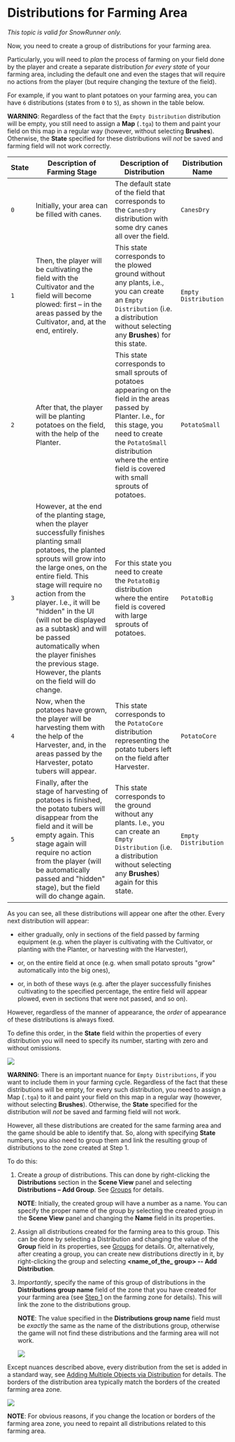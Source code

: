 # Distributions for Farming Area

*This topic is valid for SnowRunner only.*  

Now, you need to create a group of distributions for your farming area.

Particularly, you will need to *plan* the process of farming on your field done by the player and create a separate distribution *for every state* of your farming area, including the default one and even the stages that will require no actions from the player (but require changing the texture of the field).

For example, if you want to plant potatoes on your farming area, you can have `6` distributions (states from `0` to `5`), as shown in the table below.

**WARNING**: Regardless of the fact that the `Empty Distribution` distribution will be empty, you still need to assign a **Map** (`.tga`) to them and paint your field on this map in a regular way (however, without selecting **Brushes**). Otherwise, the **State** specified for these distributions will *not* be saved and farming field will not work correctly.

|**State**| **Description of Farming Stage**       | **Description of Distribution**      | **Distribution Name**    |
|---------|----------------------------------------|--------------------------------------|--------------------------|
| `0`     | Initially, your area can be filled with canes. | The default state of the field that corresponds to the `CanesDry` distribution with some dry canes all over the field.                                                        | `CanesDry`               |
| `1`     | Then, the player will be cultivating the field with the Cultivator and the field will become plowed: first – in the areas passed by the Cultivator, and, at the end, entirely.                     | This state corresponds to the plowed ground without any plants, i.e., you can create an `Empty Distribution` (i.e. a distribution without selecting any **Brushes**) for this state.  | `Empty Distribution` |
| `2`     | After that, the player will be planting potatoes on the field, with the help of the Planter. | This state corresponds to small sprouts of potatoes appearing on the field in the areas passed by Planter. I.e., for this stage, you need to create the `PotatoSmall` distribution where the entire field is covered with small sprouts of potatoes.                                       | `PotatoSmall`       |
| `3`     | However, at the end of the planting stage, when the player successfully finishes planting small potatoes, the planted sprouts will grow into the large ones, on the entire field. This stage will require no action from the player. I.e., it will be "hidden" in the UI (will not be displayed as a subtask) and will be passed automatically when the player finishes the previous stage. However, the plants on the field will do change. | For this state you need to create the `PotatoBig` distribution where the entire field is covered with large sprouts of potatoes. | `PotatoBig` |
| `4`     | Now, when the potatoes have grown, the player will be harvesting them with the help of the Harvester, and, in the areas passed by the Harvester, potato tubers will appear.    | This state corresponds to the `PotatoCore` distribution representing the potato tubers left on the field after Harvester.  | `PotatoCore`   |
| `5`     | Finally, after the stage of harvesting of potatoes is finished, the potato tubers will disappear from the field and it will be empty again. This stage again will require no action from the player (will be automatically passed and "hidden" stage), but the field will do change again.  | This state corresponds to the ground without any plants. I.e., you can create an `Empty Distribution` (i.e. a distribution without selecting any **Brushes**) again for this state.    | `Empty Distribution` |

As you can see, all these distributions will appear one after the other. Every next distribution will appear:

-   either gradually, only in sections of the field passed by farming equipment (e.g. when the player is cultivating with the Cultivator, or planting with the Planter, or harvesting with the Harvester),

-   or, on the entire field at once (e.g. when small potato sprouts "grow" automatically into the big ones),

-   or, in both of these ways (e.g. after the player successfully finishes cultivating to the specified percentage, the entire field will appear plowed, even in sections that were not passed, and so on).

However, regardless of the manner of appearance, the *order* of appearance of these distributions is always fixed.

To define this order, in the **State** field within the properties of every distribution you will need to specify its number, starting with zero and without omissions.

![](./media/image366.png)

**WARNING**: There is an important nuance for `Empty Distributions`, if you want to include them in your farming cycle. Regardless of the fact that these distributions will be empty, for every such distribution, you need to assign a Map (`.tga`) to it and paint your field on this map in a regular way (however, without selecting **Brushes**). Otherwise, the **State** specified for the distribution will *not* be saved and farming field will not work.

However, all these distributions are created for the same farming area and the game should be able to identify that. So, along with specifying **State** numbers, you also need to group them and link the resulting group of distributions to the zone created at Step 1.

To do this:

1.  Create a *group* of distributions. This can done by right-clicking the **Distributions** section in the **Scene View** panel and selecting **Distributions – Add Group**. See [Groups](./../../getting_started/ui_overview/groups.md) for details.
    
    **NOTE**: Initially, the created group will have a number as a name. You can specify the proper name of the group by selecting the created group in the **Scene View** panel and changing the **Name** field in its properties.

2.  Assign all distributions created for the farming area to this group. This can be done by selecting a Distribution and changing the value of the **Group** field in its properties, see [Groups](./../../getting_started/ui_overview/groups.md) for details. Or, alternatively, after creating a group, you can create new distributions directly in it, by right-clicking the group and selecting **\<name_of_the\_ group\> -- Add Distribution**.

3.  *Importantly*, specify the name of this group of distributions in the **Distributions group name** field of the zone that you have created for your farming area (see [Step 1](./zone_for_farming_area.md) on the farming zone for details). This will link the zone to the distributions group.
    
    **NOTE**: The value specified in the **Distributions group name** field must be *exactly* the same as the name of the distributions group, otherwise the game will not find these distributions and the farming area will not work.
    
    ![](./media/image367.png)

Except nuances described above, every distribution from the set is added in a standard way, see [Adding Multiple Objects via Distribution](./../distributions/adding_multiple_objects_via_distribution.md) for details. The borders of the distribution area typically match the borders of the created farming area zone.

![](./media/image368.png)

**NOTE**: For obvious reasons, if you change the location or borders of the farming area zone, you need to repaint all distributions related to this farming area.


